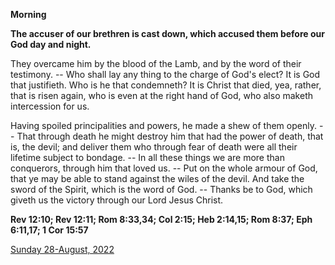 **Morning**

**The accuser of our brethren is cast down, which accused them before our God day and night.**
 
They overcame him by the blood of the Lamb, and by the word of their testimony. -- Who shall lay any thing to the charge of God's elect? It is God that justifieth. Who is he that condemneth? It is Christ that died, yea, rather, that is risen again, who is even at the right hand of God, who also maketh intercession for us.
 
Having spoiled principalities and powers, he made a shew of them openly. -- That through death he might destroy him that had the power of death, that is, the devil; and deliver them who through fear of death were all their lifetime subject to bondage. -- In all these things we are more than conquerors, through him that loved us. -- Put on the whole armour of God, that ye may be able to stand against the wiles of the devil. And take the sword of the Spirit, which is the word of God. -- Thanks be to God, which giveth us the victory through our Lord Jesus Christ.  

**Rev 12:10; Rev 12:11; Rom 8:33,34; Col 2:15; Heb 2:14,15; Rom 8:37; Eph 6:11,17; 1 Cor 15:57**

[Sunday 28-August, 2022](https://t.me/daily_light)
